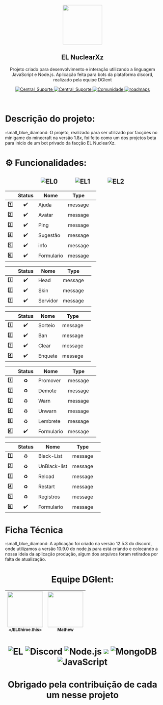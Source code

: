 <p align="center">
  <img class="span" src="https://user-images.githubusercontent.com/71229138/148278920-2b637546-0b43-467e-9738-b55a547ab91e.png" height="128" border-radius="50%">
  <h2 align="center">EL NuclearXz</h2>
  <p align="center">Projeto criado para desenvolvimento e interação utilizando a linguagem JavaScript e Node.js. Aplicação feita para bots da plataforma discord, realizado pela equipe DGlent<p>
  <p align="center">
    <a href="https://discord.gg/5ZgMEpGhse">
    	<img src="https://img.shields.io/badge/-🔨  Suporte-0a0a0a.svg?style=flat&colorA=0a0a0a" alt="Central_Suporte" />
    </a>
    <a href="https://discord.gg/5ZgMEpGhse">
    	<img src="https://img.shields.io/badge/🔎  Status: incompleto-0a0a0a.svg?style=flat&colorA=0a0a0a" alt="Central_Suporte" />
    </a>
    <a href="https://discord.gg/5ZgMEpGhse">
    	<img src="https://img.shields.io/badge/-🚀  Comunidade-0a0a0a.svg?style=flat&colorA=0a0a0a" alt="Comunidade" />
    </a>
    <a href="https://github.com/1ELShiroe">
    	<img src="https://img.shields.io/badge/%E2%9D%A4-Responsável%20Geral-0a0a0a.svg?style=flat&colorA=0a0a0a" alt="roadmaps" />
    </a>
  </p>
</p>

<div style="display: inline_block"> <br/>

  <h1>Descrição do projeto:</h1> :small_blue_diamond: O projeto, realizado para ser utilizado por facções no minigame do minecraft na versão 1.8x,  foi feito como um dos projetos beta para inicio de um bot privado da facção EL NuclearXz.
   
  <h1>⚙️ Funcionalidades:</h1>
  <h2 align="center"> 
    <img align="center" alt="EL0" src="https://img.shields.io/badge/✔️- Presente na Source-BLACK}?style=for-the-badge&logo=EL&logoColor=black">
    &emsp;
    &emsp;
    <img align="center" alt="EL1" src="https://img.shields.io/badge/♻️- Retirado da Source-BLACK}?style=for-the-badge&logo=EL&logoColor=black">
    &emsp;
    &emsp;
    <img align="center" alt="EL2" src="https://img.shields.io/badge/❌- Não Finalizado-BLACK}?style=for-the-badge&logo=EL&logoColor=black">
  </h2>


|| Status | Nome | Type ||
| - | :-: | - | :-: | - |
  |1️⃣|✔️| Ajuda | message |
  |2️⃣|✔️| Avatar | message|
  |3️⃣|✔️| Ping | message |
  |4️⃣|✔️| Sugestão | message |
  |5️⃣|✔️| info | message |
  |6️⃣|✔️| Formulario | message |
  
|| Status | Nome | Type ||
| - | :-: | - | :-: | - |
  |1️⃣|✔️| Head | message |
  |2️⃣|✔️| Skin | message|
  |3️⃣|✔️| Servidor | message |
  
|| Status | Nome | Type ||
| - | :-: | - | :-: | - |
  |1️⃣|✔️| Sorteio | message |
  |2️⃣|✔️| Ban | message|
  |3️⃣|✔️| Clear | message |
  |4️⃣|✔️| Enquete | message |
  
|| Status | Nome | Type ||
| - | :-: | - | :-: | - |
  |1️⃣|♻️| Promover | message |
  |2️⃣|♻️| Demote | message|
  |3️⃣|♻️| Warn | message |
  |4️⃣|♻️| Unwarn | message |
  |5️⃣|♻️| Lembrete | message |
  |6️⃣|✔️| Formulario | message |
  
|| Status | Nome | Type ||
| - | :-: | - | :-: | - |
  |1️⃣|♻️| Black-List | message |
  |2️⃣|♻️| UnBlack-list | message|
  |3️⃣|♻️| Reload | message |
  |4️⃣|♻️| Restart | message |
  |5️⃣|♻️| Registros | message |
  |6️⃣|✔️| Formulario | message |
  
 
  


  <h1>Ficha Técnica</h1>:small_blue_diamond: A aplicação foi criado na versão 12.5.3 do discord, onde utilizamos a versão 10.9.0 do node.js para está criando e colocando a nossa ideia da aplicação produção, algum dos arquivos foram retirados por falta de atualização.
  <h1 align="center">Equipe DGlent:</h1>
 
| [<img src="https://avatars.githubusercontent.com/u/71229138?v=4" width=115><br><sub></ELShiroe.this></sub>](https://github.com/1ELShiroe) |  [<img src="https://avatars.githubusercontent.com/u/95287980?v=4" width=115><br><sub>Mathew</sub>](https://github.com/jvopBR) |
| :---: | :---: 
 
  <h1 align="center">
      <img align="center" alt="EL" src="https://img.shields.io/badge/Status-manutenção-COLOR}?style=for-the-badge&logo={LOGO-NAME}&logoColor=white">
      <img align="center" alt="Discord" src="https://img.shields.io/badge/Discord-7289DA?style=for-the-badge&logo=discord&logoColor=white">
      <img align="center" alt="Node.js" src="https://img.shields.io/badge/Node.js-43853D?style=for-the-badge&logo=node.js&logoColor=white">
      <img align="center" alt"VS Code" src="https://img.shields.io/badge/Visual_Studio_Code-0078D4?style=for-the-badge&logo=visual%20studio%20code&logoColor=white">
      <img align="center" alt="MongoDB" src="https://img.shields.io/badge/MongoDB-4EA94B?style=for-the-badge&logo=mongodb&logoColor=white">
      <img align="center" alt="JavaScript" src="https://img.shields.io/badge/JavaScript-F7DF1E?style=for-the-badge&logo=javascript&logoColor=black">
  </h1>
  <h1 align="center">Obrigado pela contribuição de cada um nesse projeto</h1>





